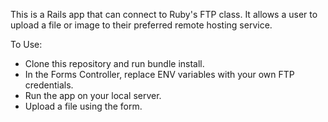 This is a Rails app that can connect to Ruby's FTP class. 
It allows a user to upload a file or image to their preferred remote hosting service.

To Use:
- Clone this repository and run bundle install.
- In the Forms Controller, replace ENV variables with your own FTP credentials.
- Run the app on your local server.
- Upload a file using the form.